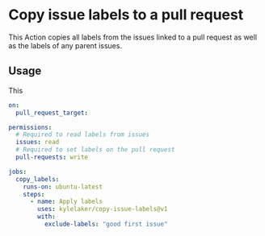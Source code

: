# Copy issue labels to a pull request

This Action copies all labels from the issues linked to a pull request as well as the labels
of any parent issues.

## Usage

This 

```yaml
on:
  pull_request_target:

permissions:
  # Required to read labels from issues
  issues: read
  # Required to set labels on the pull request
  pull-requests: write

jobs:
  copy_labels:
    runs-on: ubuntu-latest
    steps:
      - name: Apply labels
        uses: kylelaker/copy-issue-labels@v1
        with:
          exclude-labels: "good first issue"
```
